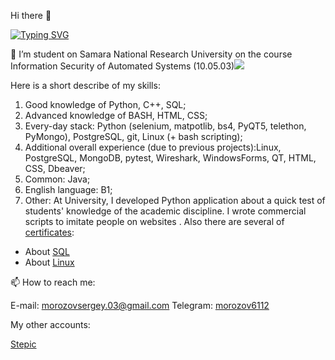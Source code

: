 
Hi there 👋                   

[![Typing SVG](https://readme-typing-svg.herokuapp.com?color=%2336BCF7&lines=I’m+Python+developer)](https://git.io/typing-svg)                          

🔭 I’m student on  Samara National Research University on the course Information Security of Automated Systems (10.05.03)![](https://komarev.com/ghpvc/?username=kingtuler1454) 


Here is a short describe of my skills:
1.	Good knowledge of Python, C++, SQL;
2.	Advanced knowledge of BASH, HTML, CSS;
3.	Every-day stack: Python (selenium, matpotlib, bs4, PyQT5, telethon, PyMongo), PostgreSQL, git, Linux (+ bash scripting);
4.	Additional overall experience (due to previous projects):Linux, PostgreSQL, MongoDB, pytest, Wireshark, WindowsForms, QT, HTML, CSS, Dbeaver;
5.	Common:  Java;
6.	English language: B1;
7.	Other:
  At University, I developed Python application about a quick test of students' knowledge of the academic discipline. I wrote commercial scripts to imitate people on websites . Also there are several of  [certificates](https://drive.google.com/drive/folders/1w2c6oKNBp3rjzIJTWm66uy2sFb3xZsIw?usp=sharing):

- About [SQL](https://stepik.org/cert/1992535)
- About [Linux](https://stepik.org/cert/2048051)

📫 How to reach me:

E-mail: morozovsergey.03@gmail.com
Telegram: [morozov6112](https://t.me/morozov6112)


My other accounts:



[Stepic](https://stepik.org/users/595471704)


